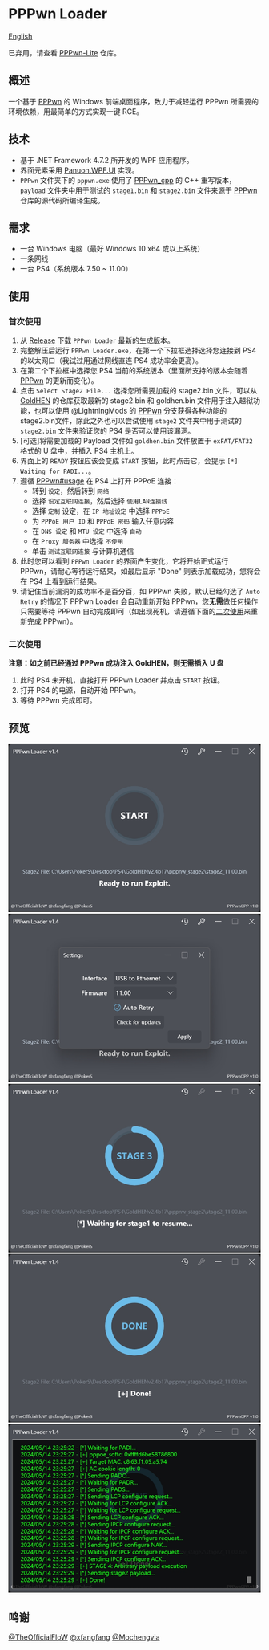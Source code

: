 # PPPwn Loader
[English](README.md)

已弃用，请查看 [PPPwn-Lite](https://github.com/PSGO/PPPwn-Lite) 仓库。
## 概述
一个基于 [PPPwn](https://github.com/TheOfficialFloW/PPPwn) 的 Windows 前端桌面程序，致力于减轻运行 PPPwn 所需要的环境依赖，用最简单的方式实现一键 RCE。
## 技术
- 基于 .NET Framework 4.7.2 所开发的 WPF 应用程序。
- 界面元素采用 [Panuon.WPF.UI](https://github.com/Panuon/Panuon.WPF.UI) 实现。
- `PPPwn` 文件夹下的 `pppwn.exe` 使用了 [PPPwn_cpp](https://github.com/xfangfang/PPPwn_cpp) 的 C++ 重写版本，`payload` 文件夹中用于测试的 `stage1.bin` 和 `stage2.bin` 文件来源于 [PPPwn](https://github.com/TheOfficialFloW/PPPwn) 仓库的源代码所编译生成。
## 需求
- 一台 Windows 电脑（最好 Windows 10 x64 或以上系统）
- 一条网线
- 一台 PS4（系统版本 7.50 ~ 11.00）
## 使用
### 首次使用
1. 从 [Release](https://github.com/PokersKun/PPPwn-Loader/releases) 下载 `PPPwn Loader` 最新的生成版本。
2. 完整解压后运行 `PPPwn Loader.exe`，在第一个下拉框选择选择您连接到 PS4 的以太网口（我试过用通过网线直连 PS4 成功率会更高）。
3. 在第二个下拉框中选择您 PS4 当前的系统版本（里面所支持的版本会随着 [PPPwn](https://github.com/TheOfficialFloW/PPPwn) 的更新而变化）。
4. 点击 `Select Stage2 File...` 选择您所需要加载的 stage2.bin 文件，可以从 [GoldHEN](https://github.com/GoldHEN/GoldHEN/releases) 的仓库获取最新的 stage2.bin 和 goldhen.bin 文件用于注入越狱功能，也可以使用 @LightningMods 的 [PPPwn](https://github.com/LightningMods/PPPwn/releases) 分支获得各种功能的 stage2.bin文件，除此之外也可以尝试使用 `stage2` 文件夹中用于测试的 `stage2.bin` 文件来验证您的 PS4 是否可以使用该漏洞。
5. [可选]将需要加载的 Payload 文件如 `goldhen.bin` 文件放置于 `exFAT/FAT32` 格式的 U 盘中，并插入 PS4 主机上。
6. 界面上的 `READY` 按钮应该会变成 `START` 按钮，此时点击它，会提示 `[*] Waiting for PADI...`。
7. 遵循 [PPPwn#usage](https://github.com/TheOfficialFloW/PPPwn?tab=readme-ov-file#usage) 在 PS4 上打开 PPPoE 连接：
    - 转到 `设定`，然后转到 `网络`
    - 选择 `设定互联网连接`，然后选择 `使用LAN连接线`
    - 选择 `定制` 设定，在 `IP 地址设定` 中选择 `PPPoE`
    - 为 `PPPoE 用户 ID` 和 `PPPoE 密码` 输入任意内容
    - 在 `DNS 设定` 和 `MTU 设定` 中选择 `自动`
    - 在 `Proxy 服务器` 中选择 `不使用`
    - 单击 `测试互联网连接` 与计算机通信
8. 此时您可以看到 `PPPwn Loader` 的界面产生变化，它将开始正式运行 PPPwn，请耐心等待运行结果，如最后显示 "Done" 则表示加载成功，您将会在 PS4 上看到运行结果。
9. 请记住当前漏洞的成功率不是百分百，如 PPPwn 失败，默认已经勾选了 `Auto Retry` 的情况下 PPPwn Loader 会自动重新开始 PPPwn，您**无需**做任何操作只需要等待 PPPwn 自动完成即可（如出现死机，请遵循下面的[二次使用](###二次使用)来重新完成 PPPwn）。
### 二次使用
**注意：如之前已经通过 PPPwn 成功注入 GoldHEN，则无需插入 U 盘**
1. 此时 PS4 未开机，直接打开 PPPwn Loader 并点击 `START` 按钮。
2. 打开 PS4 的电源，自动开始 PPPwn。
3. 等待 PPPwn 完成即可。
## 预览
![preview1](doc/preview1.png)
![preview2](doc/preview2.png)
![preview3](doc/preview3.png)
![preview4](doc/preview4.png)
![preview5](doc/preview5.png)
## 鸣谢
[@TheOfficialFloW](https://github.com/TheOfficialFloW)
[@xfangfang](https://github.com/xfangfang)
[@Mochengvia](https://github.com/Mochengvia)
